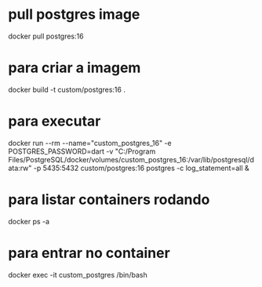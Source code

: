 # pull postgres image
docker pull postgres:16
# para criar a imagem
docker build -t custom/postgres:16 .  
# para executar
docker run --rm --name="custom_postgres_16" -e POSTGRES_PASSWORD=dart -v "C:/Program Files/PostgreSQL/docker/volumes/custom_postgres_16:/var/lib/postgresql/data:rw" -p 5435:5432 custom/postgres:16 postgres -c log_statement=all &


# para listar containers rodando
docker ps -a 
# para entrar no container
docker exec -it custom_postgres /bin/bash 